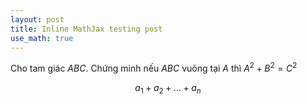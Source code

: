 ```yaml
---
layout: post
title: Inline MathJax testing post
use_math: true
---
```


Cho tam giác $ABC$. Chứng minh nếu $ABC$ vuông tại $A$ thì $A^2+B^2=C^2$

$$
a_1+a_2+...+a_n
$$
